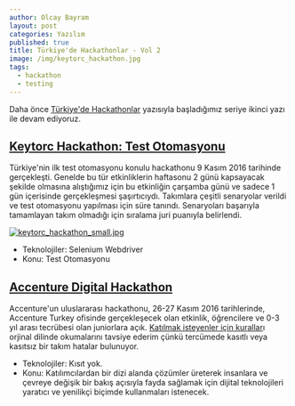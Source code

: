 ```yaml
---
author: Olcay Bayram
layout: post
categories: Yazılım
published: true
title: Türkiye'de Hackathonlar - Vol 2
image: /img/keytorc_hackathon.jpg
tags:
  - hackathon
  - testing
---
```

Daha önce [Türkiye'de Hackathonlar](http://otomatikmuhendis.com/2016/04/22/turkiye-de-hackathonlar/) yazısıyla başladığımız seriye ikinci yazı ile devam ediyoruz.


## [Keytorc Hackathon: Test Otomasyonu](http://www.keytorc.com/hackathon-test-otomasyonu/)
Türkiye'nin ilk test otomasyonu konulu hackathonu 9 Kasım 2016 tarihinde gerçekleşti. Genelde bu tür etkinliklerin haftasonu 2 günü kapsayacak şekilde olmasına alıştığımız için bu etkinliğin çarşamba günü ve sadece 1 gün içerisinde gerçekleşmesi şaşırtıcıydı. Takımlara çeşitli senaryolar verildi ve test otomasyonu yapılması için süre tanındı. Senaryoları başarıyla tamamlayan takım olmadığı için sıralama juri puanıyla belirlendi.

[![keytorc_hackathon_small.jpg]({{site.baseurl}}/img/keytorc_hackathon_small.jpg)]({{site.baseurl}}/img/keytorc_hackathon_title.jpg)

- Teknolojiler: Selenium Webdriver
- Konu: Test Otomasyonu

## [Accenture Digital Hackathon](https://www.accenture.com/tr-en/careers/accenture-digital-hackathon-2016)
Accenture'un uluslararası hackathonu, 26-27 Kasım 2016 tarihlerinde, Accenture Turkey ofisinde gerçekleşecek olan etkinlik, öğrencilere ve 0-3 yıl arası tecrübesi olan juniorlara açık. [Katılmak isteyenler için kurallar](https://www.accenture.com/t20161018T093506__w__/tr-en/_acnmedia/Careers/PDF-5/Accenture-Digital-Hackathon-Rules.pdf)ı orjinal dilinde okumalarını tavsiye ederim çünkü tercümede kasıtlı veya kasıtsız bir takım hatalar bulunuyor.

- Teknolojiler: Kısıt yok.
- Konu:  Katılımcılardan bir dizi alanda çözümler üreterek insanlara ve çevreye değişik bir bakış açısıyla fayda sağlamak için dijital teknolojileri yaratıcı ve yenilikçi biçimde kullanmaları istenecek. 